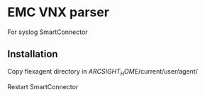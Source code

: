 # EMC VNX parser
For syslog SmartConnector

## Installation
Copy flexagent directory in $ARCSIGHT_HOME$/current/user/agent/

Restart SmartConnector
